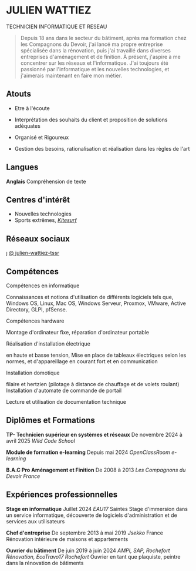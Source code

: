 
# JULIEN WATTIEZ

TECHNICIEN INFORMATIQUE ET RESEAU

>Depuis 18 ans dans le secteur du bâtiment, après ma formation chez les Compagnons du Devoir, j'ai lancé ma propre entreprise spécialisée dans la rénovation, puis j'ai travaillé dans diverses entreprises d'aménagement et de finition. À présent, j'aspire à me concentrer sur les réseaux et l'informatique. J'ai toujours été passionné par l'informatique et les nouvelles technologies, et j'aimerais maintenant en faire mon métier.





## Atouts

* Etre à l'écoute

* Interprétation des souhaits du client et proposition de solutions adéquates

* Organisé et Rigoureux

* Gestion des besoins, rationalisation et réalisation dans les règles de l'art



## Langues

**Anglais**
Compréhension de texte



## Centres d'intérêt

- Nouvelles technologies
- Sports extrêmes, *[Kitesurf](https://github.com/Jupikar/CV/blob/826cfc136c9382d8a5ed9b031f3cf5365ae959c8/kitesurf-trickclinic-171242_800x.webp)*



## Réseaux sociaux

[](https://www.linkedin.com/in/julien-wattiez-tssr/) [@ julien-wattiez-tssr](https://www.linkedin.com/in/julien-wattiez-tssr/)

## Compétences

Compétences en informatique

Connaissances et notions d'utilisation de différents logiciels tels que, Windows OS, Linux, Mac OS, Windows Serveur, Proxmox, VMware, Active Directory, GLPI, pfSense.

Compétences hardware

Montage d'ordinateur fixe, réparation d'ordinateur portable

Réalisation d'installation électrique

en haute et basse tension, Mise en place de tableaux électriques selon les normes, et d'appareillage en courant fort et en communication

Installation domotique

filaire et hertzien (pilotage à distance de chauffage et de volets roulant) Installation d'automate de commande de portail

Lecture et utilisation de documentation technique



## Diplômes et Formations

**TP- Technicien supérieur en systèmes et réseaux**
De novembre 2024 à avril 2025 _Wild Code School_

**Module de formation e-learning**
Depuis mai 2024 _OpenClassRoom e-learning_

**B.A.C Pro Aménagement et Finition**
De 2008 à 2013 _Les Compagnons du Devoir France_ 



## Expériences professionnelles

**Stage en informatique**
Juillet 2024 _EAU17_ Saintes
Stage d'immersion dans un service informatique, découverte de logiciels d'administration et de services aux utilisateurs

**Chef d'entreprise**
De septembre 2013 à mai 2019 _Jsekko_ France 
Rénovation intérieure de maisons et appartements

**Ouvrier du bâtiment**
De juin 2019 à juin 2024
_AMPI, SAP, Rochefort Rénovation, EcoTravo17 Rochefort_
Ouvrier en tant que plaquiste, peintre dans la rénovation de bâtiments
